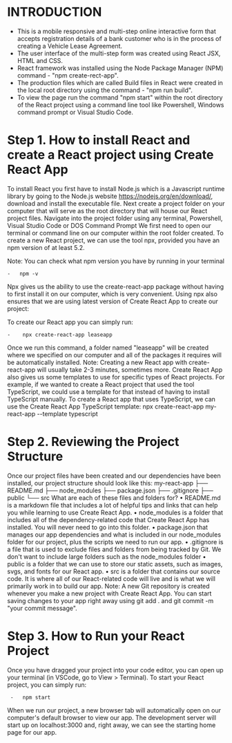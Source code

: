 # INTRODUCTION

-   This is a mobile responsive and multi-step online interactive form that accepts registration details of a bank customer who is in the process of creating a           Vehicle Lease Agreement.
-   The user interface of the multi-step form was created using React JSX, HTML and CSS.
-   React framework was installed using the Node Package Manager (NPM) command - "npm create-rect-app".
-   The production files which are called Build files in React were created in the local root directory using the command - "npm run build". 
-   To view the page run the command "npm start" within the root directory of the React project using a command line tool like Powershell, Windows command prompt or       Visual Studio Code.


# Step 1. How to install React and create a React project using Create React App

To install React you first have to install Node.js which is a Javascript runtime library by going to the Node.js website https://nodejs.org/en/download/, download and install the executable file.
Next create a project folder on your computer that will serve as the root directory that will house our React project files.
Navigate into the project folder using any terminal, Powershell, Visual Studio Code or DOS Command Prompt
We first need to open our terminal or command line on our computer within the root folder created.
To create a new React project, we can use the tool npx, provided you have an npm version of at least 5.2.

Note: You can check what npm version you have by running in your terminal 

    -   npm -v
    
Npx gives us the ability to use the create-react-app package without having to first install it on our computer, which is very convenient.
Using npx also ensures that we are using latest version of Create React App to create our project:

To create our React app you can simply run:

    -    npx create-react-app leaseapp

Once we run this command, a folder named "leaseapp" will be created where we specified on our computer and all of the packages it requires will be automatically installed.
Note: Creating a new React app with create-react-app will usually take 2-3 minutes, sometimes more.
Create React App also gives us some templates to use for specific types of React projects.
For example, if we wanted to create a React project that used the tool TypeScript, we could use a template for that instead of having to install TypeScript manually.
To create a React app that uses TypeScript, we can use the Create React App TypeScript template:
npx create-react-app my-react-app --template typescript


# Step 2. Reviewing the Project Structure

Once our project files have been created and our dependencies have been installed, our project structure should look like this:
my-react-app
├── README.md
├── node_modules
├── package.json
├── .gitignore
├── public
└── src
What are each of these files and folders for?
•	README.md is a markdown file that includes a lot of helpful tips and links that can help you while learning to use Create React App. 
•	node_modules is a folder that includes all of the dependency-related code that Create React App has installed. You will never need to go into this folder.
•	package.json that manages our app dependencies and what is included in our node_modules folder for our project, plus the scripts we need to run our app.
•	.gitignore is a file that is used to exclude files and folders from being tracked by Git. We don't want to include large folders such as the node_modules folder 
•	public is a folder that we can use to store our static assets, such as images, svgs, and fonts for our React app.
•	src is a folder that contains our source code. It is where all of our React-related code will live and is what we will primarily work in to build our app.
Note: A new Git repository is created whenever you make a new project with Create React App. You can start saving changes to your app right away using git add . and git commit -m "your commit message".


# Step 3. How to Run your React Project

Once you have dragged your project into your code editor, you can open up your terminal (in VSCode, go to View > Terminal).
To start your React project, you can simply run:

     -   npm start

When we run our project, a new browser tab will automatically open on our computer's default browser to view our app.
The development server will start up on localhost:3000 and, right away, we can see the starting home page for our app.


    
